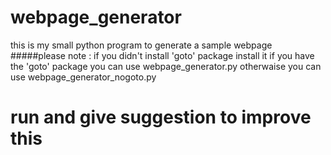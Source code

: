 # webpage_generator
this is my small python program to generate a sample webpage
#####please note : if you didn't install 'goto' package install it
if you have the 'goto' package you can use webpage_generator.py
otherwaise you can use webpage_generator_nogoto.py

# run and give suggestion to improve this
